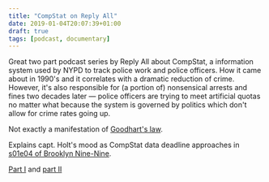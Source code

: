```yaml
---
title: "CompStat on Reply All"
date: 2019-01-04T20:07:39+01:00
draft: true
tags: [podcast, documentary]
---
```


Great two part podcast series by Reply All about CompStat, a information system used by NYPD to track police work and police officers. How it came about in 1990's and it correlates with a dramatic reduction of crime. However, it's also responsible for (a portion of) nonsensical arrests and fines two decades later &mdash; police officers are trying to meet artificial quotas no matter what because the system is governed by politics which don't allow for crime rates going up. 

Not exactly a manifestation of [Goodhart's law](https://en.wikipedia.org/wiki/Goodhart%27s_law).

Explains capt. Holt's mood as CompStat data deadline approaches in [s01e04 of Brooklyn Nine-Nine](https://www.imdb.com/title/tt3220646).

[Part I](https://www.gimletmedia.com/reply-all/127-the-crime-machine-part-i) and [part II](
https://www.gimletmedia.com/reply-all/128-the-crime-machine-part-ii)

